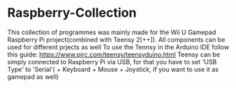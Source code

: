 # Raspberry-Collection
This collection of programmes was mainly made for the Wii U Gamepad Raspberry Pi project(combined with Teensy 2[++]). All components can be used for different prjects as well
To use the Tennsy in the Arduino IDE follow this guide: https://www.pjrc.com/teensy/teensyduino.html
Teensy can be simply connected to Raspberry Pi via USB, for that you have to set 'USB Type' to 'Serial'( + Keyboard + Mouse + Joystick, if you want to use it as gamepad as well)
